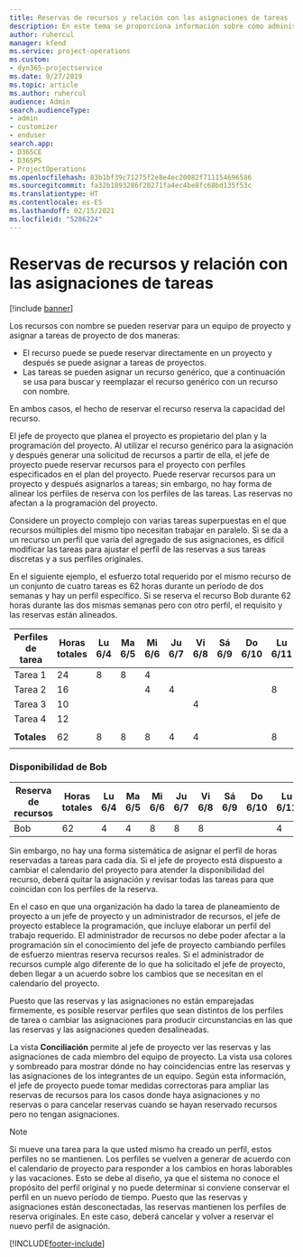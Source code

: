 ```yaml
---
title: Reservas de recursos y relación con las asignaciones de tareas
description: En este tema se proporciona información sobre cómo administrar los recursos con nombre, las reservas de recursos y las asignaciones de tareas, así como su relación entre sí.
author: ruhercul
manager: kfend
ms.service: project-operations
ms.custom:
- dyn365-projectservice
ms.date: 9/27/2019
ms.topic: article
ms.author: ruhercul
audience: Admin
search.audienceType:
- admin
- customizer
- enduser
search.app:
- D365CE
- D365PS
- ProjectOperations
ms.openlocfilehash: 83b1bf39c71275f2e8e4ec20082f711154696586
ms.sourcegitcommit: fa32b1893286f20271fa4ec4be8fc68bd135f53c
ms.translationtype: HT
ms.contentlocale: es-ES
ms.lasthandoff: 02/15/2021
ms.locfileid: "5286224"
---
```

# <a name="resource-bookings-and-how-they-relate-to-task-assignments"></a>Reservas de recursos y relación con las asignaciones de tareas

[!include [banner](../includes/psa-now-project-operations.md)]

Los recursos con nombre se pueden reservar para un equipo de proyecto y asignar a tareas de proyecto de dos maneras:

- El recurso puede se puede reservar directamente en un proyecto y después se puede asignar a tareas de proyectos.
- Las tareas se pueden asignar un recurso genérico, que a continuación se usa para buscar y reemplazar el recurso genérico con un recurso con nombre. 

En ambos casos, el hecho de reservar el recurso reserva la capacidad del recurso.

El jefe de proyecto que planea el proyecto es propietario del plan y la programación del proyecto. Al utilizar el recurso genérico para la asignación y después generar una solicitud de recursos a partir de ella, el jefe de proyecto puede reservar recursos para el proyecto con perfiles especificados en el plan del proyecto. Puede reservar recursos para un proyecto y después asignarlos a tareas; sin embargo, no hay forma de alinear los perfiles de reserva con los perfiles de las tareas. Las reservas no afectan a la programación del proyecto.

Considere un proyecto complejo con varias tareas superpuestas en el que recursos múltiples del mismo tipo necesitan trabajar en paralelo. Si se da a un recurso un perfil que varía del agregado de sus asignaciones, es difícil modificar las tareas para ajustar el perfil de las reservas a sus tareas discretas y a sus perfiles originales.

En el siguiente ejemplo, el esfuerzo total requerido por el mismo recurso de un conjunto de cuatro tareas es 62 horas durante un período de dos semanas y hay un perfil específico. Si se reserva el recurso Bob durante 62 horas durante las dos mismas semanas pero con otro perfil, el requisito y las reservas están alineados.

| **Perfiles de tarea**    | **Horas totales** | Lu 6/4 | Ma 6/5 | Mi 6/6 | Ju 6/7 | Vi 6/8 | Sá 6/9 | Do 6/10 | Lu 6/11 | Ma 6/12 | Mi 6/13 | Ju 6/14 | Vi 6/15 |
|----------------------|-----------------|--------|--------|--------|--------|--------|--------|---------|---------|---------|---------|---------|---------|
| Tarea 1               | 24              | 8      | 8      | 4      |        |        |        |         |         |         | 4       |         |         |
| Tarea 2               | 16              |        |        | 4      | 4      |        |        |         | 8       |         |         |         |         |
| Tarea 3               | 10              |        |        |        |        | 4      |        |         |         | 4       |         | 2       |         |
| Tarea 4               | 12              |        |        |        |        |        |        |         |         |         | 4       |         | 8       |
|                      |                 |        |        |        |        |        |        |         |         |         |         |         |         |
| **Totales**           | 62              | 8      | 8      | 8      | 4      | 4      |        |         | 8       | 4       | 8       | 2       | 8       |
|                      |                 |        |        |        |        |        |        |         |         |         |         |

### <a name="bobs-availability"></a>Disponibilidad de Bob
| **Reserva de recursos** | **Horas totales** | Lu 6/4 | Ma 6/5 | Mi 6/6 | Ju 6/7 | Vi 6/8 | Sá 6/9 | Do 6/10 | Lu 6/11 | Ma 6/12 | Mi 6/13 | Ju 6/14 | Vi 6/15 |
|------------------------|-----------------|--------|--------|--------|--------|--------|--------|---------|---------|---------|---------|---------|---------|
| Bob                    | 62              | 4      | 4      | 8      | 8      | 8      |        |         | 4       | 4       | 8       | 8       | 6       |

Sin embargo, no hay una forma sistemática de asignar el perfil de horas reservadas a tareas para cada día. Si el jefe de proyecto está dispuesto a cambiar el calendario del proyecto para atender la disponibilidad del recurso, deberá quitar la asignación y revisar todas las tareas para que coincidan con los perfiles de la reserva.

En el caso en que una organización ha dado la tarea de planeamiento de proyecto a un jefe de proyecto y un administrador de recursos, el jefe de proyecto establece la programación, que incluye elaborar un perfil del trabajo requerido. El administrador de recursos no debe poder afectar a la programación sin el conocimiento del jefe de proyecto cambiando perfiles de esfuerzo mientras reserva recursos reales. Si el administrador de recursos cumple algo diferente de lo que ha solicitado el jefe de proyecto, deben llegar a un acuerdo sobre los cambios que se necesitan en el calendario del proyecto.

Puesto que las reservas y las asignaciones no están emparejadas firmemente, es posible reservar perfiles que sean distintos de los perfiles de tarea o cambiar las asignaciones para producir circunstancias en las que las reservas y las asignaciones queden desalineadas.

La vista **Conciliación** permite al jefe de proyecto ver las reservas y las asignaciones de cada miembro del equipo de proyecto. La vista usa colores y sombreado para mostrar dónde no hay coincidencias entre las reservas y las asignaciones de los integrantes de un equipo. Según esta información, el jefe de proyecto puede tomar medidas correctoras para ampliar las reservas de recursos para los casos donde haya asignaciones y no reservas o para cancelar reservas cuando se hayan reservado recursos pero no tengan asignaciones.

> [!NOTE]
> Si mueve una tarea para la que usted mismo ha creado un perfil, estos perfiles no se mantienen. Los perfiles se vuelven a generar de acuerdo con el calendario de proyecto para responder a los cambios en horas laborables y las vacaciones. Esto se debe al diseño, ya que el sistema no conoce el propósito del perfil original y no puede determinar si conviene conservar el perfil en un nuevo período de tiempo. Puesto que las reservas y asignaciones están desconectadas, las reservas mantienen los perfiles de reserva originales. En este caso, deberá cancelar y volver a reservar el nuevo perfil de asignación.



[!INCLUDE[footer-include](../includes/footer-banner.md)]